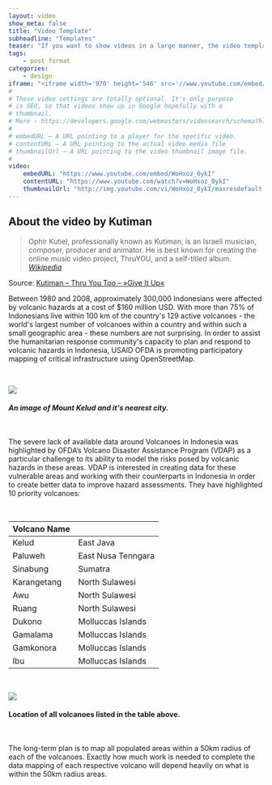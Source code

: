 ```yaml
---
layout: video
show_meta: false
title: "Video Template"
subheadline: "Templates"
teaser: "If you want to show videos in a large manner, the video template is the right choice."
tags:
    - post format
categories:
    - design
iframe: "<iframe width='970' height='546' src='//www.youtube.com/embed/WoHxoz_0ykI' frameborder='0' allowfullscreen></iframe>"
#
# These video settings are totally optional. It's only purpose
# is SEO, so that videos show up in Google hopefully with a 
# thumbnail.
# More › https://developers.google.com/webmasters/videosearch/schema?hl=en&rd=1
#
# embedURL – A URL pointing to a player for the specific video.
# contentURL – A URL pointing to the actual video media file
# thumbnailUrl – A URL pointing to the video thumbnail image file.
#
video:
    embedURL: "https://www.youtube.com/embed/WoHxoz_0ykI"
    contentURL: "https://www.youtube.com/watch?v=WoHxoz_0ykI"
    thumbnailUrl: "http://img.youtube.com/vi/WoHxoz_0ykI/maxresdefault.jpg"
---
```

<!--more-->

## About the video by Kutiman

> Ophir Kutiel, professionally known as Kutiman, is an Israeli musician, composer, producer and animator. He is best known for creating the online music video project, ThruYOU, and a self-titled album. <cite>[Wikipedia](http://en.wikipedia.org/wiki/Kutiman)</cite>



Source: [Kutiman – Thru You Too – »Give It Up«](https://www.youtube.com/watch?v=WoHxoz_0ykI)

Between 1980 and 2008, approximately 300,000 Indonesians were affected by volcanic hazards at a cost of $160 million USD. With more than 75% of Indonesians live within 100 km of the country's 129 active volcanoes - the world's largest number of volcanoes within a country and within such a small geographic area - these numbers are not surprising.  In order to assist the humanitarian response community's capacity to plan and respond to volcanic hazards in Indonesia, USAID OFDA is promoting participatory mapping of critical infrastructure using OpenStreetMap. 

<br />

![](../img/plan/kediri_ov.png)

#### *An image of Mount Kelud and it's nearest city.*

<br />

The severe lack of available data around Volcanoes in Indonesia was highlighted by OFDA’s Volcano Disaster Assistance Program (VDAP) as a particular challenge to its ability to model the risks posed by volcanic hazards in these areas. VDAP is interested in creating data for these vulnerable areas and working with their counterparts in Indonesia in order to create better data to improve hazard assessments. They have highlighted 10 priority volcanoes:

<br />

<table>
  <thead>
    <tr>
      <th>Volcano Name</th>
      <th></th>
    </tr>
  </thead>
  <tbody>
    <tr>
      <td>Kelud</td>
      <td>East Java</td>
    </tr>
    <tr>
      <td>Paluweh</td>
      <td>East Nusa Tenngara</td>
    </tr>
    <tr>
      <td>Sinabung</td>
      <td>Sumatra</td>
    </tr>
    <tr>
      <td>Karangetang</td>
      <td>North Sulawesi</td>
    </tr>
    <tr>
      <td>Awu</td>
      <td>North Sulawesi</td>
    </tr>
    <tr>
      <td>Ruang</td>
      <td>North Sulawesi</td>
    </tr>
    <tr>
      <td>Dukono</td>
      <td>Molluccas Islands</td>
    </tr>
    <tr>
      <td>Gamalama</td>
      <td>Molluccas Islands</td>
    </tr>
    <tr>
      <td>Gamkonora</td>
      <td>Molluccas Islands</td>
    </tr>
    <tr>
      <td>Ibu</td>
      <td>Molluccas Islands</td>
    </tr>
  </tbody>
</table>

<br />

![](../img/plan/ind.png)

#### Location of all volcanoes listed in the table above.

<br />

The long-term plan is to map all populated areas within a 50km radius of each of the volcanoes. Exactly how much work is needed to complete the data mapping of each respective volcano will depend heavily on what is within the 50km radius areas. 
